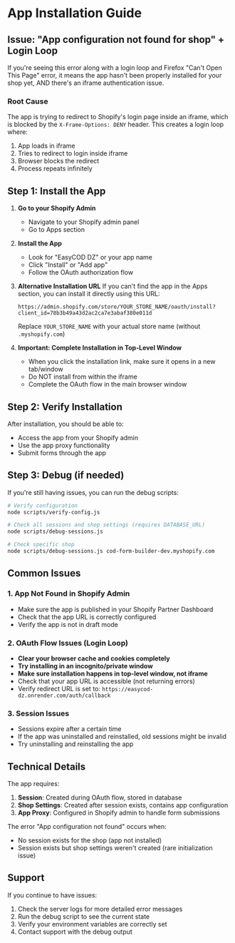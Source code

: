 # App Installation Guide

## Issue: "App configuration not found for shop" + Login Loop

If you're seeing this error along with a login loop and Firefox "Can't Open This Page" error, it means the app hasn't been properly installed for your shop yet, AND there's an iframe authentication issue.

### Root Cause
The app is trying to redirect to Shopify's login page inside an iframe, which is blocked by the `X-Frame-Options: DENY` header. This creates a login loop where:
1. App loads in iframe
2. Tries to redirect to login inside iframe
3. Browser blocks the redirect
4. Process repeats infinitely

## Step 1: Install the App

1. **Go to your Shopify Admin**
   - Navigate to your Shopify admin panel
   - Go to Apps section

2. **Install the App**
   - Look for "EasyCOD DZ" or your app name
   - Click "Install" or "Add app"
   - Follow the OAuth authorization flow

3. **Alternative Installation URL**
   If you can't find the app in the Apps section, you can install it directly using this URL:
   ```
   https://admin.shopify.com/store/YOUR_STORE_NAME/oauth/install?client_id=78b3b49a43d2ac2ca7e3abaf380e011d
   ```
   Replace `YOUR_STORE_NAME` with your actual store name (without `.myshopify.com`)

4. **Important: Complete Installation in Top-Level Window**
   - When you click the installation link, make sure it opens in a new tab/window
   - Do NOT install from within the iframe
   - Complete the OAuth flow in the main browser window

## Step 2: Verify Installation

After installation, you should be able to:
- Access the app from your Shopify admin
- Use the app proxy functionality
- Submit forms through the app

## Step 3: Debug (if needed)

If you're still having issues, you can run the debug scripts:

```bash
# Verify configuration
node scripts/verify-config.js

# Check all sessions and shop settings (requires DATABASE_URL)
node scripts/debug-sessions.js

# Check specific shop
node scripts/debug-sessions.js cod-form-builder-dev.myshopify.com
```

## Common Issues

### 1. App Not Found in Shopify Admin
- Make sure the app is published in your Shopify Partner Dashboard
- Check that the app URL is correctly configured
- Verify the app is not in draft mode

### 2. OAuth Flow Issues (Login Loop)
- **Clear your browser cache and cookies completely**
- **Try installing in an incognito/private window**
- **Make sure installation happens in top-level window, not iframe**
- Check that your app URL is accessible (not returning errors)
- Verify redirect URL is set to: `https://easycod-dz.onrender.com/auth/callback`

### 3. Session Issues
- Sessions expire after a certain time
- If the app was uninstalled and reinstalled, old sessions might be invalid
- Try uninstalling and reinstalling the app

## Technical Details

The app requires:
1. **Session**: Created during OAuth flow, stored in database
2. **Shop Settings**: Created after session exists, contains app configuration
3. **App Proxy**: Configured in Shopify admin to handle form submissions

The error "App configuration not found" occurs when:
- No session exists for the shop (app not installed)
- Session exists but shop settings weren't created (rare initialization issue)

## Support

If you continue to have issues:
1. Check the server logs for more detailed error messages
2. Run the debug script to see the current state
3. Verify your environment variables are correctly set
4. Contact support with the debug output
